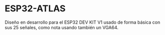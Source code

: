 # ESP32-ATLAS
Diseño en desarrollo para el ESP32 DEV KIT V1 usado de forma básica con sus  25 señales, como nota usando también un VGA64.
